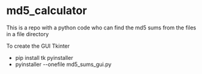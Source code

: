 # md5_calculator
This is a repo with a python code who can find the md5 sums from the files in a file directory

To create the GUI Tkinter 
- pip install tk pyinstaller
- pyinstaller --onefile md5_sums_gui.py

